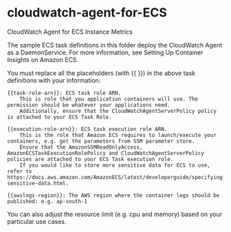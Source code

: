 # cloudwatch-agent-for-ECS


CloudWatch Agent for ECS Instance Metrics

The sample ECS task definitions in this folder deploy the CloudWatch Agent as a DaemonService. For more information, see Setting Up Container Insights on Amazon ECS.



You must replace all the placeholders (with {{ }}) in the above task definitions with your information:

    {{task-role-arn}}: ECS task role ARN.
        This is role that you application containers will use. The permission should be whatever your applications need.
        Additionally, ensure that the CloudWatchAgentServerPolicy policy is attached to your ECS Task Role.

    {{execution-role-arn}}: ECS task execution role ARN.
        This is the role that Amazon ECS requires to launch/execute your containers, e.g. get the parameters from SSM parameter store.
        Ensure that the AmazonSSMReadOnlyAccess, AmazonECSTaskExecutionRolePolicy and CloudWatchAgentServerPolicy policies are attached to your ECS Task execution role.
        If you would like to store more sensitive data for ECS to use, refer to https://docs.aws.amazon.com/AmazonECS/latest/developerguide/specifying-sensitive-data.html.

    {{awslogs-region}}: The AWS region where the container logs should be published: e.g. ap-south-1

You can also adjust the resource limit (e.g. cpu and memory) based on your particular use cases.